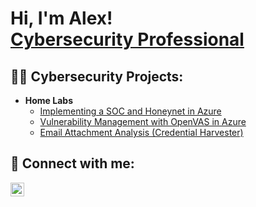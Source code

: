 <h1>Hi, I'm Alex! <br/><a href="[https://www.linkedin.com/alexander-milenkovic/]">Cybersecurity Professional</a></h1>

<h2>👨‍💻 Cybersecurity Projects:</h2>

- <b>Home Labs</b>
  - [Implementing a SOC and Honeynet in Azure](https://github.com/AlexMilenkovic1982/SocAndHoneynetLab/tree/main)
  - [Vulnerability Management with OpenVAS in Azure](https://github.com/AlexMilenkovic1982/VulnerabilityManagementOpenVas/tree/main)
  - [Email Attachment Analysis (Credential Harvester)](https://github.com/AlexMilenkovic1982/VulnerabilityManagementOpenVas/tree/main)


<h2> 🤳 Connect with me:</h2>


[<img align="left" alt="AlexMilenkovic | LinkedIn" width="22px" src="https://cdn.jsdelivr.net/npm/simple-icons@v3/icons/linkedin.svg" />][linkedin]



[linkedin]: [https://www.linkedin.com/in/alexander-milenkovic/]

<!--
**** is a ✨ _special_ ✨ repository because its `README.md` (this file) appears on your GitHub profile.

Here are some ideas to get you started:

- 🔭 I’m currently working on ...
- 🌱 I’m currently learning ...
- 👯 I’m looking to collaborate on ...
- 🤔 I’m looking for help with ...
- 💬 Ask me about ...
- 📫 How to reach me: ...
- 😄 Pronouns: ...
- ⚡ Fun fact: ...
-->
